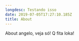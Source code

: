 ```yaml
---
longdesc: Testando isso
date: 2019-07-05T17:27:10.185Z
title: About
---
```

About angelo, veja só! Q fita loka!
